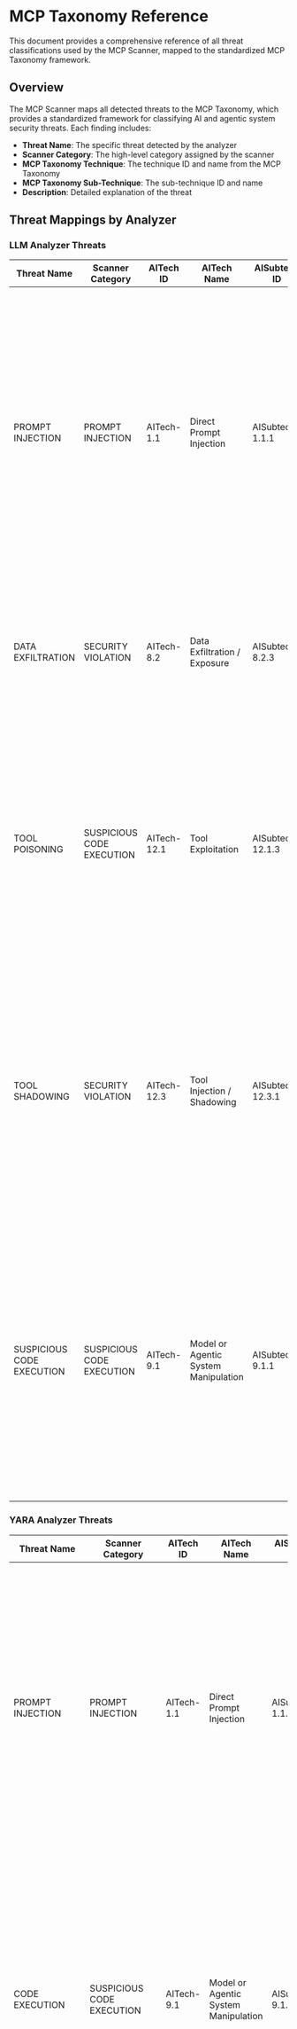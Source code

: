 # MCP Taxonomy Reference

This document provides a comprehensive reference of all threat classifications used by the MCP Scanner, mapped to the standardized MCP Taxonomy framework.

## Overview

The MCP Scanner maps all detected threats to the MCP Taxonomy, which provides a standardized framework for classifying AI and agentic system security threats. Each finding includes:

- **Threat Name**: The specific threat detected by the analyzer
- **Scanner Category**: The high-level category assigned by the scanner
- **MCP Taxonomy Technique**: The technique ID and name from the MCP Taxonomy
- **MCP Taxonomy Sub-Technique**: The sub-technique ID and name
- **Description**: Detailed explanation of the threat

## Threat Mappings by Analyzer

### LLM Analyzer Threats

| Threat Name | Scanner Category | AITech ID | AITech Name | AISubtech ID | AISubtech Name | Description |
|-------------|------------------|-----------|-------------|--------------|----------------|-------------|
| PROMPT INJECTION | PROMPT INJECTION | AITech-1.1 | Direct Prompt Injection | AISubtech-1.1.1 | Instruction Manipulation (Direct Prompt Injection) | Adversarial attack that attempts to alter or control the output of a LLM or other related systems by providing instructions (via prompt) that override existing instructions and/or bypass model alignment or guardrails. A prompt injection technique is any transformation that preserves the intent of the input. |
| DATA EXFILTRATION | SECURITY VIOLATION | AITech-8.2 | Data Exfiltration / Exposure | AISubtech-8.2.3 | Data Exfiltration via Agent Tooling | Unintentional and/or unauthorized exposure or exfiltration of sensitive information, such as private data, intellectual property, and proprietary algorithms. |
| TOOL POISONING | SUSPICIOUS CODE EXECUTION | AITech-12.1 | Tool Exploitation | AISubtech-12.1.3 | Tool Poisoning | Altering the configuration, dependencies, or outputs of legitimate MCP tools to manipulate their behavior or responses, resulting in deceptive outputs, privilege escalation, or propagation of corrupted data across interconnected agentic or model-driven systems. |
| TOOL SHADOWING | SECURITY VIOLATION | AITech-12.3 | Tool Injection / Shadowing | AISubtech-12.3.1 | Tool Shadowing | Disguising, substituting or duplicating legitimate tools within an MCP server or tool registry, enabling malicious tools with identical or similar identifiers to intercept or replace trusted tool calls, leading to unauthorized actions, data exfiltration, or redirection of legitimate operations. |
| SUSPICIOUS CODE EXECUTION | SUSPICIOUS CODE EXECUTION | AITech-9.1 | Model or Agentic System Manipulation | AISubtech-9.1.1 | Code Execution | Autonomously generating, interpreting, or executing code, leading to unsolicited or unauthorized code execution targeted to large language models (LLMs), or agentic frameworks, systems (including MCP, A2A) often include integrated code interpreter or tool execution components. |

### YARA Analyzer Threats

| Threat Name | Scanner Category | AITech ID | AITech Name | AISubtech ID | AISubtech Name | Description |
|-------------|------------------|-----------|-------------|--------------|----------------|-------------|
| PROMPT INJECTION | PROMPT INJECTION | AITech-1.1 | Direct Prompt Injection | AISubtech-1.1.1 | Instruction Manipulation (Direct Prompt Injection) | Adversarial attack that attempts to alter or control the output of a LLM or other related systems by providing instructions (via prompt) that override existing instructions and/or bypass model alignment or guardrails. A prompt injection technique is any transformation that preserves the intent of the input. |
| CODE EXECUTION | SUSPICIOUS CODE EXECUTION | AITech-9.1 | Model or Agentic System Manipulation | AISubtech-9.1.1 | Code Execution | Autonomously generating, interpreting, or executing code, leading to unsolicited or unauthorized code execution targeted to large language models (LLMs), or agentic frameworks, systems (including MCP, A2A) often include integrated code interpreter or tool execution components. |
| INJECTION ATTACK | INJECTION ATTACK | AITech-1.4 | Injection Attacks (SQL, Command Execution, XSS) | AISubTech-1.4.1 | Injection Attacks (SQL, Command Execution, XSS) | Injecting malicious payloads such as SQL queries, command sequences, or scripts into MCP servers or tools that process model or user input, leading to data exposure, remote code execution, or compromise of the underlying system environment. |
| CREDENTIAL HARVESTING | SECURITY VIOLATION | AITech-8.2 | Data Exfiltration / Exposure | AISubtech-8.2.3 | Data Exfiltration via Agent Tooling | Unintentional and/or unauthorized exposure or exfiltration of sensitive information, such as private data, intellectual property, and proprietary algorithms. |
| SYSTEM MANIPULATION | SYSTEM MANIPULATION | AITech-9.1 | Model or Agentic System Manipulation | AISubtech-9.1.2 | System Access | Manipulating or accessing underlying system resources without authorization, leading to unsolicited modification or deletion of files, registries, or permissions through model-driven or agent-executed commands system. |

### AI Defense API Analyzer Threats

| Threat Name | Scanner Category | AITech ID | AITech Name | AISubtech ID | AISubtech Name | Description |
|-------------|------------------|-----------|-------------|--------------|----------------|-------------|
| PROMPT_INJECTION | PROMPT INJECTION | AITech-1.1 | Direct Prompt Injection | AISubtech-1.1.1 | Instruction Manipulation (Direct Prompt Injection) | Adversarial attack that attempts to alter or control the output of a LLM or other related systems by providing instructions (via prompt) that override existing instructions and/or bypass model alignment or guardrails. A prompt injection technique is any transformation that preserves the intent of the input. |
| HARASSMENT | SOCIAL ENGINEERING | AITech-15.1 | Output Manipulation | AISubtech-15.1.1 | Toxic / Unsafe / Inaccurate Content Generation | Generating or facilitating toxic, unsafe, or inaccurate content - such as text, images, or audio - that bypasses or subverts model safety guardrails, resulting from manipulated prompts, unsafe tool use, or compromised content moderation controls. |
| HATE_SPEECH | SOCIAL ENGINEERING | AITech-15.1 | Output Manipulation | AISubtech-15.1.1 | Toxic / Unsafe / Inaccurate Content Generation | Generating or facilitating toxic, unsafe, or inaccurate content - such as text, images, or audio - that bypasses or subverts model safety guardrails, resulting from manipulated prompts, unsafe tool use, or compromised content moderation controls. |
| PROFANITY | SOCIAL ENGINEERING | AITech-15.1 | Output Manipulation | AISubtech-15.1.1 | Toxic / Unsafe / Inaccurate Content Generation | Generating or facilitating toxic, unsafe, or inaccurate content - such as text, images, or audio - that bypasses or subverts model safety guardrails, resulting from manipulated prompts, unsafe tool use, or compromised content moderation controls. |
| SEXUAL_CONTENT_AND_EXPLOITATION | MALICIOUS BEHAVIOR | AITech-15.1 | Output Manipulation | AISubtech-15.1.1 | Toxic / Unsafe / Inaccurate Content Generation | Generating or facilitating toxic, unsafe, or inaccurate content - such as text, images, or audio - that bypasses or subverts model safety guardrails, resulting from manipulated prompts, unsafe tool use, or compromised content moderation controls. |
| SOCIAL_DIVISION_AND_POLARIZATION | SOCIAL ENGINEERING | AITech-15.1 | Output Manipulation | AISubtech-15.1.1 | Toxic / Unsafe / Inaccurate Content Generation | Generating or facilitating toxic, unsafe, or inaccurate content - such as text, images, or audio - that bypasses or subverts model safety guardrails, resulting from manipulated prompts, unsafe tool use, or compromised content moderation controls. |
| VIOLENCE_AND_PUBLIC_SAFETY_THREATS | MALICIOUS BEHAVIOR | AITech-15.1 | Output Manipulation | AISubtech-15.1.1 | Toxic / Unsafe / Inaccurate Content Generation | Generating or facilitating toxic, unsafe, or inaccurate content - such as text, images, or audio - that bypasses or subverts model safety guardrails, resulting from manipulated prompts, unsafe tool use, or compromised content moderation controls. |
| CODE_DETECTION | SUSPICIOUS CODE EXECUTION | AITech-9.1 | Model or Agentic System Manipulation | AISubtech-9.1.1 | Code Execution | Autonomously generating, interpreting, or executing code, leading to unsolicited or unauthorized code execution targeted to large language models (LLMs), or agentic frameworks, systems (including MCP, A2A) often include integrated code interpreter or tool execution components. |
| SECURITY_VIOLATION | SECURITY VIOLATION | AITech-8.2 | Data Exfiltration / Exposure | AISubtech-8.2.3 | Data Exfiltration via Agent Tooling | Unintentional and/or unauthorized exposure or exfiltration of sensitive information, such as private data, intellectual property, and proprietary algorithms. |

## MCP Taxonomy Techniques

### Core Techniques Referenced

| Technique ID | Technique Name | Description |
|--------------|----------------|-------------|
| AITech-1.1 | Direct Prompt Injection | Attacks that directly manipulate prompts |
| AITech-1.4 | Injection Attacks (SQL, Command Execution, XSS) | Various injection attack vectors |
| AITech-8.2 | Data Exfiltration / Exposure | Unauthorized data access and exfiltration |
| AITech-9.1 | Model or Agentic System Manipulation | Manipulation of AI systems and agents |
| AITech-12.1 | Tool Exploitation | Exploitation of MCP tools |
| AITech-12.3 | Tool Injection / Shadowing | Tool-based attacks |
| AITech-15.1 | Output Manipulation | Manipulation of AI outputs |

## Accessing Taxonomy Information

### CLI Output

When using the CLI with `--detailed` flag, taxonomy information is displayed for each finding from all analyzers (YARA, LLM, and API):

```bash
# YARA analyzer with taxonomy
mcp-scanner --analyzers yara --detailed remote --server-url http://127.0.0.1:8000/mcp

# LLM analyzer with taxonomy
mcp-scanner --analyzers llm --detailed remote --server-url http://127.0.0.1:8000/mcp

# API analyzer with taxonomy
mcp-scanner --analyzers api --detailed remote --server-url http://127.0.0.1:8000/mcp
```

Output includes:
```
1. execute_system_command
   Findings: 1
   1. Detected 1 threat: code execution
      Severity: HIGH
      Analyzer: YARA
      Threats: Code Execution
      Technique: AITech-9.1 - Model or Agentic System Manipulation
      Sub-Technique: AISubtech-9.1.1 - Code Execution
      Description: Autonomously generating, interpreting, or executing code, leading to unsolicited or unauthorized code execution...
```

### SDK Access

Access taxonomy information programmatically:

```python
for finding in result.findings:
    if hasattr(finding, 'mcp_taxonomy') and finding.mcp_taxonomy:
        taxonomy = finding.mcp_taxonomy
        print(f"Technique: {taxonomy.get('aitech')} - {taxonomy.get('aitech_name')}")
        print(f"Sub-Technique: {taxonomy.get('aisubtech')} - {taxonomy.get('aisubtech_name')}")
        print(f"Description: {taxonomy.get('description')}")
```

### REST API Response

The REST API returns taxonomy in a hierarchical structure:

```json
{
  "threats": {
    "items": [
      {
        "technique_id": "AITech-1.1",
        "technique_name": "Direct Prompt Injection",
        "items": [
          {
            "sub_technique_id": "AISubtech-1.1.1",
            "sub_technique_name": "Instruction Manipulation (Direct Prompt Injection)",
            "max_severity": "HIGH",
            "description": "Adversarial attack that attempts to alter or control..."
          }
        ]
      }
    ]
  }
}
```

## References

- [MCP Scanner Documentation](https://github.com/cisco-ai-defense/mcp-scanner)
- [Cisco AI Defense](https://www.cisco.com/site/us/en/products/security/ai-defense/index.html)
